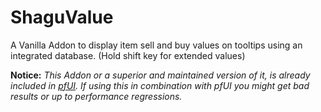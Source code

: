 # ShaguValue
A Vanilla Addon to display item sell and buy values on tooltips using an integrated database. (Hold shift key for extended values)

**Notice:**
*This Addon or a superior and maintained version of it, is already included in [pfUI](https://github.com/shagu.pfUI). If using this in combination with pfUI you might get bad results or up to performance regressions.*
